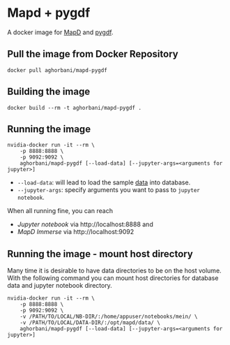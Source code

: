 Mapd + pygdf 
==========

A docker image for [MapD](https://www.mapd.com/) and [pygdf](http://gpuopenanalytics.com/). 

## Pull the image from Docker Repository

```
docker pull aghorbani/mapd-pygdf
```

## Building the image

```
docker build --rm -t aghorbani/mapd-pygdf .
```

## Running the image

```
nvidia-docker run -it --rm \
    -p 8888:8888 \
    -p 9092:9092 \
    aghorbani/mapd-pygdf [--load-data] [--jupyter-args=<arguments for jupyter>]
```

* `--load-data`: will lead to load the sample [data](https://raw.githubusercontent.com/a-ghorbani/docker-mapd-pygdf/master/scripts/churn.txt) into database.
* `--jupyter-args`: specify arguments you want to pass to `jupyter notebook`.

When all running fine, you can reach 
* *Jupyter notebook* via http://localhost:8888 and 
* *MapD Immerse* via http://localhost:9092 

## Running the image - mount host directory

Many time it is desirable to have data directories to be on the host volume.
With the following command you can mount host directories for database data and jupyter notebook directory.

```
nvidia-docker run -it --rm \
    -p 8888:8888 \
    -p 9092:9092 \
    -v /PATH/TO/LOCAL/NB-DIR/:/home/appuser/notebooks/mein/ \
    -v /PATH/TO/LOCAL/DATA-DIR/:/opt/mapd/data/ \
    aghorbani/mapd-pygdf [--load-data] [--jupyter-args=<arguments for jupyter>]
```



